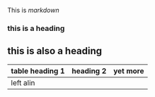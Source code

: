 This is *markdown*

### this is a heading

## this is also a heading

|table heading 1 |heading 2|yet more|
|:---------------|---------|--------|
|left alin
